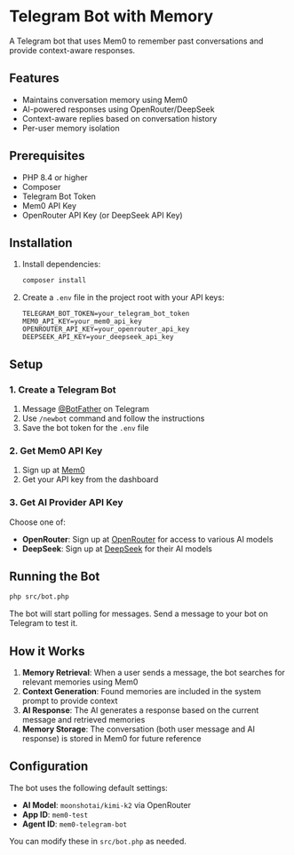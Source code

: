# Telegram Bot with Memory

A Telegram bot that uses Mem0 to remember past conversations and provide context-aware responses.

## Features

- Maintains conversation memory using Mem0
- AI-powered responses using OpenRouter/DeepSeek
- Context-aware replies based on conversation history
- Per-user memory isolation

## Prerequisites

- PHP 8.4 or higher
- Composer
- Telegram Bot Token
- Mem0 API Key
- OpenRouter API Key (or DeepSeek API Key)

## Installation

1. Install dependencies:
   ```bash
   composer install
   ```

2. Create a `.env` file in the project root with your API keys:
   ```env
   TELEGRAM_BOT_TOKEN=your_telegram_bot_token
   MEM0_API_KEY=your_mem0_api_key
   OPENROUTER_API_KEY=your_openrouter_api_key
   DEEPSEEK_API_KEY=your_deepseek_api_key
   ```

## Setup

### 1. Create a Telegram Bot

1. Message [@BotFather](https://t.me/BotFather) on Telegram
2. Use `/newbot` command and follow the instructions
3. Save the bot token for the `.env` file

### 2. Get Mem0 API Key

1. Sign up at [Mem0](https://mem0.ai)
2. Get your API key from the dashboard

### 3. Get AI Provider API Key

Choose one of:
- **OpenRouter**: Sign up at [OpenRouter](https://openrouter.ai) for access to various AI models
- **DeepSeek**: Sign up at [DeepSeek](https://deepseek.com) for their AI models

## Running the Bot

```bash
php src/bot.php
```

The bot will start polling for messages. Send a message to your bot on Telegram to test it.

## How it Works

1. **Memory Retrieval**: When a user sends a message, the bot searches for relevant memories using Mem0
2. **Context Generation**: Found memories are included in the system prompt to provide context
3. **AI Response**: The AI generates a response based on the current message and retrieved memories
4. **Memory Storage**: The conversation (both user message and AI response) is stored in Mem0 for future reference

## Configuration

The bot uses the following default settings:
- **AI Model**: `moonshotai/kimi-k2` via OpenRouter
- **App ID**: `mem0-test`
- **Agent ID**: `mem0-telegram-bot`

You can modify these in `src/bot.php` as needed.
